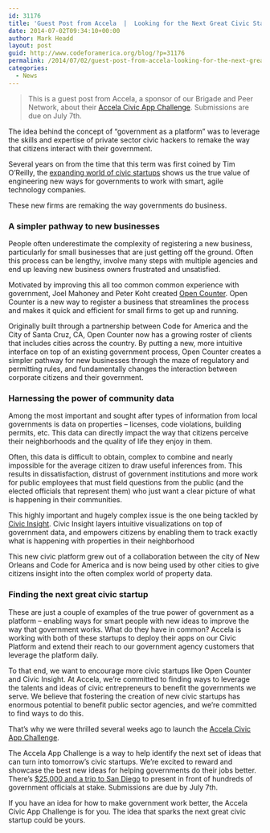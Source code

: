 ```yaml
---
id: 31176
title: 'Guest Post from Accela  |  Looking for the Next Great Civic Startup'
date: 2014-07-02T09:34:10+00:00
author: Mark Headd
layout: post
guid: http://www.codeforamerica.org/blog/?p=31176
permalink: /2014/07/02/guest-post-from-accela-looking-for-the-next-great-civic-startup/
categories:
  - News
---
```

> This is a guest post from Accela, a sponsor of our Brigade and Peer Network, about their [Accela Civic App Challenge](https://www.hackerleague.org/hackathons/accela-construct-app-challenge-2014). Submissions are due on July 7th.

The idea behind the concept of “government as a platform” was to leverage the skills and expertise of private sector civic hackers to remake the way that citizens interact with their government.

Several years on from the time that this term was first coined by Tim O’Reilly, the [expanding world of civic startups](http://codeforamerica.org/geeks/accelerator-faq/) shows us the true value of engineering new ways for governments to work with smart, agile technology companies.

These new firms are remaking the way governments do business.

### A simpler pathway to new businesses

People often underestimate the complexity of registering a new business, particularly for small businesses that are just getting off the ground. Often this process can be lengthy, involve many steps with multiple agencies and end up leaving new business owners frustrated and unsatisfied.

Motivated by improving this all too common common experience with government, Joel Mahoney and Peter Koht created [Open Counter](http://opencounter.us/). Open Counter is a new way to register a business that streamlines the process and makes it quick and efficient for small firms to get up and running.

Originally built through a partnership between Code for America and the City of Santa Cruz, CA, Open Counter now has a growing roster of clients that includes cities across the country. By putting a new, more intuitive interface on top of an existing government process, Open Counter creates a simpler pathway for new businesses through the maze of regulatory and permitting rules, and fundamentally changes the interaction between corporate citizens and their government.

### Harnessing the power of community data

Among the most important and sought after types of information from local governments is data on properties &#8211; licenses, code violations, building permits, etc. This data can directly impact the way that citizens perceive their neighborhoods and the quality of life they enjoy in them.

Often, this data is difficult to obtain, complex to combine and nearly impossible for the average citizen to draw useful inferences from. This results in dissatisfaction, distrust of government institutions and more work for public employees that must field questions from the public (and the elected officials that represent them) who just want a clear picture of what is happening in their communities.

This highly important and hugely complex issue is the one being tackled by [Civic Insight](http://civicinsight.com/). Civic Insight layers intuitive visualizations on top of government data, and empowers citizens by enabling them to track exactly what is happening with properties in their neighborhood

This new civic platform grew out of a collaboration between the city of New Orleans and Code for America and is now being used by other cities to give citizens insight into the often complex world of property data.

### Finding the next great civic startup

These are just a couple of examples of the true power of government as a platform &#8211; enabling ways for smart people with new ideas to improve the way that government works. What do they have in common? Accela is working with both of these startups to deploy their apps on our Civic Platform and extend their reach to our government agency customers that leverage the platform daily.

To that end, we want to encourage more civic startups like Open Counter and Civic Insight. At Accela, we’re committed to finding ways to leverage the talents and ideas of civic entrepreneurs to benefit the governments we serve. We believe that fostering the creation of new civic startups has enormous potential to benefit public sector agencies, and we’re committed to find ways to do this.

That’s why we were thrilled several weeks ago to launch the [Accela Civic App Challenge](https://www.hackerleague.org/hackathons/accela-construct-app-challenge-2014).

The Accela App Challenge is a way to help identify the next set of ideas that can turn into tomorrow’s civic startups. We’re excited to reward and showcase the best new ideas for helping governments do their jobs better. There’s [$25,000 and a trip to San Diego](https://www.hackerleague.org/hackathons/accela-construct-app-challenge-2014/wikipages/536bf9ff18973a9444000001) to present in front of hundreds of government officials at stake. Submissions are due by July 7th.

If you have an idea for how to make government work better, the Accela Civic App Challenge is for you. The idea that sparks the next great civic startup could be yours.